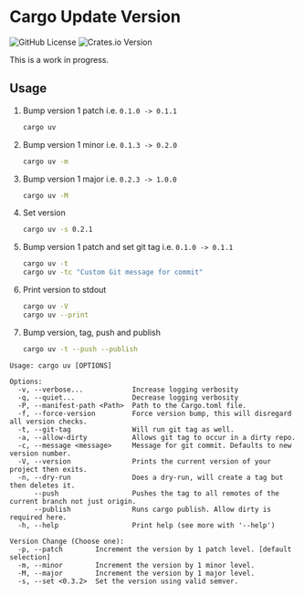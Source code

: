 # Cargo Update Version

![GitHub License](https://img.shields.io/github/license/ozy-viking/cargo_update_version?style=for-the-badge&link=https%3A%2F%2Fopensource.org%2Flicense%2Fmit)
![Crates.io Version](https://img.shields.io/crates/v/cargo-uv?style=for-the-badge&logo=rust&color=blue&link=https%3A%2F%2Fcrates.io%2Fcrates%2Fcargo-uv)

This is a work in progress.

## Usage

1. Bump version 1 patch i.e. `0.1.0 -> 0.1.1`

    ```bash
    cargo uv 
    ```

2. Bump version 1 minor i.e. `0.1.3 -> 0.2.0`

    ```bash
    cargo uv -m
    ```

3. Bump version 1 major i.e. `0.2.3 -> 1.0.0`

    ```bash
    cargo uv -M
    ```

4. Set version

    ```bash
    cargo uv -s 0.2.1
    ```

5. Bump version 1 patch and set git tag i.e. `0.1.0 -> 0.1.1`

    ```bash
    cargo uv -t
    cargo uv -tc "Custom Git message for commit"
    ```

6. Print version to stdout

    ```bash
    cargo uv -V
    cargo uv --print
    ```

7. Bump version, tag, push and publish

    ```bash
    cargo uv -t --push --publish
    ```

```text
Usage: cargo uv [OPTIONS]

Options:
  -v, --verbose...            Increase logging verbosity
  -q, --quiet...              Decrease logging verbosity
  -P, --manifest-path <Path>  Path to the Cargo.toml file.
  -f, --force-version         Force version bump, this will disregard all version checks.
  -t, --git-tag               Will run git tag as well.
  -a, --allow-dirty           Allows git tag to occur in a dirty repo.
  -c, --message <message>     Message for git commit. Defaults to new version number.
  -V, --version               Prints the current version of your project then exits.
  -n, --dry-run               Does a dry-run, will create a tag but then deletes it.
      --push                  Pushes the tag to all remotes of the current branch not just origin.
      --publish               Runs cargo publish. Allow dirty is required here.
  -h, --help                  Print help (see more with '--help')

Version Change (Choose one):
  -p, --patch        Increment the version by 1 patch level. [default selection]
  -m, --minor        Increment the version by 1 minor level.
  -M, --major        Increment the version by 1 major level.
  -s, --set <0.3.2>  Set the version using valid semver.
```
